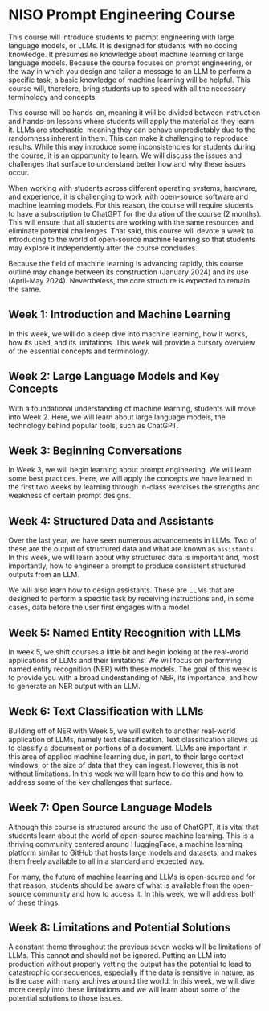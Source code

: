 # NISO Prompt Engineering Course

This course will introduce students to prompt engineering with large language models, or LLMs. It is designed for students with no coding knowledge. It presumes no knowledge about machine learning or large language models. Because the course focuses on prompt engineering, or the way in which you design and tailor a message to an LLM to perform a specific task, a basic knowledge of machine learning will be helpful. This course will, therefore, bring students up to speed with all the necessary terminology and concepts.

This course will be hands-on, meaning it will be divided between instruction and hands-on lessons where students will apply the material as they learn it. LLMs are stochastic, meaning they can behave unpredictably due to the randomness inherent in them. This can make it challenging to reproduce results. While this may introduce some inconsistencies for students during the course, it is an opportunity to learn. We will discuss the issues and challenges that surface to understand better how and why these issues occur.

When working with students across different operating systems, hardware, and experience, it is challenging to work with open-source software and machine learning models. For this reason, the course will require students to have a subscription to ChatGPT for the duration of the course (2 months). This will ensure that all students are working with the same resources and eliminate potential challenges. That said, this course will devote a week to introducing to the world of open-source machine learning so that students may explore it independently after the course concludes.

Because the field of machine learning is advancing rapidly, this course outline may change between its construction (January 2024) and its use (April-May 2024). Nevertheless, the core structure is expected to remain the same.

## Week 1: Introduction and Machine Learning

In this week, we will do a deep dive into machine learning, how it works, how its used, and its limitations. This week will provide a cursory overview of the essential concepts and terminology.

## Week 2: Large Language Models and Key Concepts

With a foundational understanding of machine learning, students will move into Week 2. Here, we will learn about large language models, the technology behind popular tools, such as ChatGPT.

## Week 3: Beginning Conversations

In Week 3, we will begin learning about prompt engineering. We will learn some best practices. Here, we will apply the concepts we have learned in the first two weeks by learning through in-class exercises the strengths and weakness of certain prompt designs.

## Week 4: Structured Data and Assistants

Over the last year, we have seen numerous advancements in LLMs. Two of these are the output of structured data and what are known as `assistants`. In this week, we will learn about why structured data is important and, most importantly, how to engineer a prompt to produce consistent structured outputs from an LLM.

We will also learn how to design assistants. These are LLMs that are designed to perform a specific task by receiving instructions and, in some cases, data before the user first engages with a model.

## Week 5: Named Entity Recognition with LLMs

In week 5, we shift courses a little bit and begin looking at the real-world applications of LLMs and their limitations. We will focus on performing named entity recognition (NER) with these models. The goal of this week is to provide you with a broad understanding of NER, its importance, and how to generate an NER output with an LLM.

## Week 6: Text Classification with LLMs

Building off of NER with Week 5, we will switch to another real-world application of LLMs, namely text classification. Text classification allows us to classify a document or portions of a document. LLMs are important in this area of applied machine learning due, in part, to their large context windows, or the size of data that they can ingest. However, this is not without limitations. In this week we will learn how to do this and how to address some of the key challenges that surface.

## Week 7: Open Source Language Models

Although this course is structured around the use of ChatGPT, it is vital that students learn about the world of open-source machine learning. This is a thriving community centered around HuggingFace, a machine learning platform similar to GitHub that hosts large models and datasets, and makes them freely available to all in a standard and expected way.

For many, the future of machine learning and LLMs is open-source and for that reason, students should be aware of what is available from the open-source community and how to access it. In this week, we will address both of these things.

## Week 8: Limitations and Potential Solutions

A constant theme throughout the previous seven weeks will be limitations of LLMs. This cannot and should not be ignored. Putting an LLM into production without properly vetting the output has the potential to lead to catastrophic consequences, especially if the data is sensitive in nature, as is the case with many archives around the world. In this week, we will dive more deeply into these limitations and we will learn about some of the potential solutions to those issues.